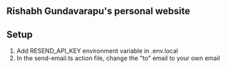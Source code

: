

## Rishabh Gundavarapu's personal website

## Setup

1. Add RESEND_API_KEY environment variable in .env.local
2. In the send-email.ts action file, change the "to" email to your own email
